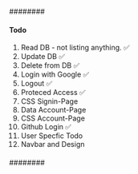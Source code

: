 ########

#### Todo 

1. Read DB - not listing anything. ✅
2. Update DB ✅
3. Delete from DB ✅
4. Login with Google ✅
5. Logout ✅
6. Proteced Access ✅
7. CSS Signin-Page
8. Data Account-Page
9. CSS Account-Page
10. Github Login ✅
11. User Specfic Todo
12. Navbar and Design

####

########
